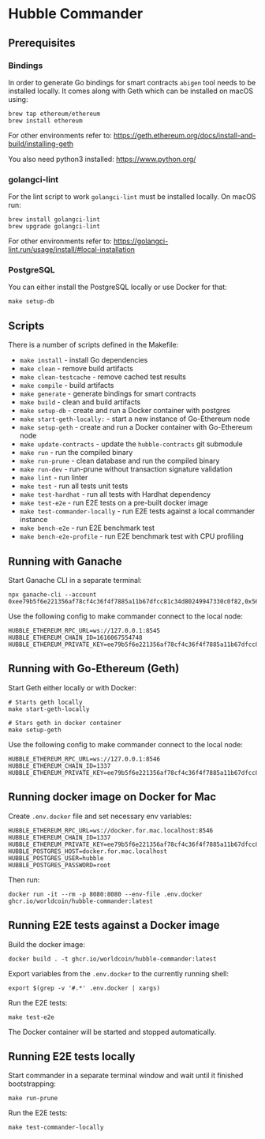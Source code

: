 # Hubble Commander

## Prerequisites

### Bindings
In order to generate Go bindings for smart contracts `abigen` tool needs to be installed locally. 
It comes along with Geth which can be installed on macOS using:
```shell
brew tap ethereum/ethereum
brew install ethereum
```
For other environments refer to: https://geth.ethereum.org/docs/install-and-build/installing-geth

You also need python3 installed: https://www.python.org/

### golangci-lint

For the lint script to work `golangci-lint` must be installed locally.
On macOS run:
```shell
brew install golangci-lint
brew upgrade golangci-lint
```
For other environments refer to: https://golangci-lint.run/usage/install/#local-installation

### PostgreSQL

You can either install the PostgreSQL locally or use Docker for that:
```shell
make setup-db
```

## Scripts

There is a number of scripts defined in the Makefile:

* `make install` - install Go dependencies
* `make clean` - remove build artifacts
* `make clean-testcache` - remove cached test results 
* `make compile` - build artifacts
* `make generate` - generate bindings for smart contracts
* `make build` - clean and build artifacts
* `make setup-db` - create and run a Docker container with postgres
* `make start-geth-locally:` - start a new instance of Go-Ethereum node
* `make setup-geth` - create and run a Docker container with Go-Ethereum node
* `make update-contracts` - update the `hubble-contracts` git submodule
* `make run` - run the compiled binary
* `make run-prune` - clean database and run the compiled binary
* `make run-dev` - run-prune without transaction signature validation
* `make lint` - run linter
* `make test` - run all tests unit tests
* `make test-hardhat` - run all tests with Hardhat dependency
* `make test-e2e` - run E2E tests on a pre-built docker image
* `make test-commander-locally` - run E2E tests against a local commander instance
* `make bench-e2e` - run E2E benchmark test
* `make bench-e2e-profile` - run E2E benchmark test with CPU profiling

## Running with Ganache

Start Ganache CLI in a separate terminal:
```shell
npx ganache-cli --account 0xee79b5f6e221356af78cf4c36f4f7885a11b67dfcc81c34d80249947330c0f82,0x56BC75E2D63100000
```

Use the following config to make commander connect to the local node:
```shell
HUBBLE_ETHEREUM_RPC_URL=ws://127.0.0.1:8545
HUBBLE_ETHEREUM_CHAIN_ID=1616067554748
HUBBLE_ETHEREUM_PRIVATE_KEY=ee79b5f6e221356af78cf4c36f4f7885a11b67dfcc81c34d80249947330c0f82
```

## Running with Go-Ethereum (Geth)

Start Geth either locally or with Docker:
```shell
# Starts geth locally
make start-geth-locally

# Stars geth in docker container
make setup-geth
```

Use the following config to make commander connect to the local node:
```shell
HUBBLE_ETHEREUM_RPC_URL=ws://127.0.0.1:8546
HUBBLE_ETHEREUM_CHAIN_ID=1337
HUBBLE_ETHEREUM_PRIVATE_KEY=ee79b5f6e221356af78cf4c36f4f7885a11b67dfcc81c34d80249947330c0f82
```

## Running docker image on Docker for Mac
Create `.env.docker` file and set necessary env variables:
```
HUBBLE_ETHEREUM_RPC_URL=ws://docker.for.mac.localhost:8546
HUBBLE_ETHEREUM_CHAIN_ID=1337
HUBBLE_ETHEREUM_PRIVATE_KEY=ee79b5f6e221356af78cf4c36f4f7885a11b67dfcc81c34d80249947330c0f82
HUBBLE_POSTGRES_HOST=docker.for.mac.localhost
HUBBLE_POSTGRES_USER=hubble
HUBBLE_POSTGRES_PASSWORD=root
```

Then run:
```shell
docker run -it --rm -p 8080:8080 --env-file .env.docker ghcr.io/worldcoin/hubble-commander:latest
```

## Running E2E tests against a Docker image

Build the docker image:
```shell
docker build . -t ghcr.io/worldcoin/hubble-commander:latest
```

Export variables from the `.env.docker` to the currently running shell:
```shell
export $(grep -v '#.*' .env.docker | xargs)
```

Run the E2E tests:
```shell
make test-e2e
```
The Docker container will be started and stopped automatically.

## Running E2E tests locally

Start commander in a separate terminal window and wait until it finished bootstrapping:
```shell
make run-prune
```

Run the E2E tests:
```shell
make test-commander-locally
```
